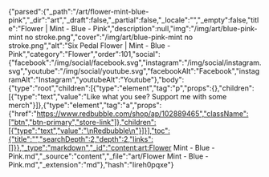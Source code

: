 {"parsed":{"_path":"/art/flower-mint-blue-pink","_dir":"art","_draft":false,"_partial":false,"_locale":"","_empty":false,"title":"Flower | Mint - Blue - Pink","description":null,"img":"/img/art/blue-pink-mint no stroke.png","cover":"/img/art/blue-pink-mint no stroke.png","alt":"Six Pedal Flower | Mint - Blue - Pink","category":"Flower","order":101,"social":{"facebook":"/img/social/facebook.svg","instagram":"/img/social/instagram.svg","youtube":"/img/social/youtube.svg","facebookAlt":"Facebook","instagramAlt":"Instagram","youtubeAlt":"Youtube"},"body":{"type":"root","children":[{"type":"element","tag":"p","props":{},"children":[{"type":"text","value":"Like what you see? Support me with some merch"}]},{"type":"element","tag":"a","props":{"href":"https://www.redbubble.com/shop/ap/102889465","className":["btn","btn-primary","store-link"]},"children":[{"type":"text","value":"\nRedbubble\n"}]}],"toc":{"title":"","searchDepth":2,"depth":2,"links":[]}},"_type":"markdown","_id":"content:art:Flower Mint - Blue - Pink.md","_source":"content","_file":"art/Flower Mint - Blue - Pink.md","_extension":"md"},"hash":"Iireh0pqxe"}